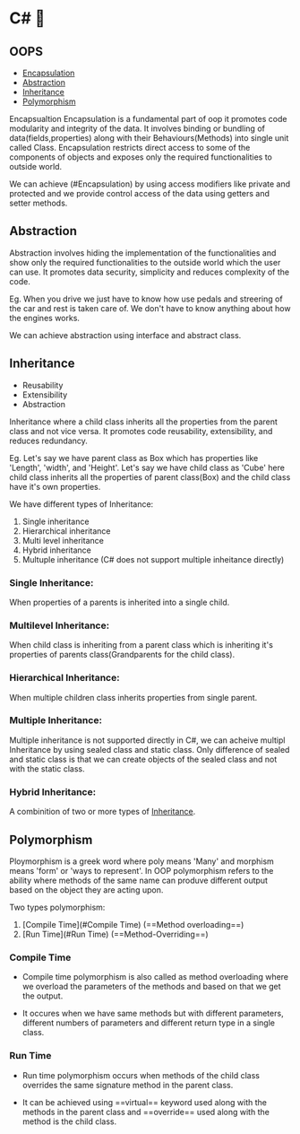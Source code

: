 # C# 🚀

## OOPS
- [Encapsulation](#Encapsulation)
- [Abstraction](#Abstraction)
- [Inheritance](#Inheritance)
- [Polymorphism](#Polymorphism)

Encapsualtion
Encapsulation is a fundamental part of oop it promotes code modularity and integrity of the data.
It involves binding or bundling of data(fields,properties) along with their Behaviours(Methods) into single unit called Class. Encapsulation restricts direct access to some of the components of objects and exposes only the required functionalities to outside world.

We can achieve (#Encapsulation) by using access modifiers like private and protected and we provide control access of the data using getters and setter methods.

## Abstraction
Abstraction involves hiding the implementation of the functionalities and show only the required functionalities to the outside world which the user can use.
It promotes data security, simplicity and reduces complexity of the code.

Eg. When you drive we just have to know how use pedals and streering of the car and rest is taken care of. We don't have to know anything about how the engines works.

We can achieve abstraction using interface and abstract class.

## Inheritance 
- Reusability
- Extensibility
- Abstraction

Inheritance where a child class inherits all the properties from the parent class and not vice versa.
It promotes code reusability, extensibility, and reduces redundancy.

Eg. Let's say we have parent class as Box which has properties like 'Length', 'width', and 'Height'. Let's say we have child class as 'Cube' here child class inherits all the properties of parent class(Box) and the child class have it's own properties.

We have different types of Inheritance:
1. Single inheritance 
2. Hierarchical inheritance
3. Multi level inheritance
4. Hybrid inheritance
5. Multuple inheritance (C# does not support multiple inheitance directly)

### Single Inheritance:
 When properties of a parents is inherited into a single child.

### Multilevel Inheritance:
 When child class is inheriting from a parent class which is inheriting it's properties of parents class(Grandparents for the child class).

### Hierarchical Inheritance:
 When multiple children class inherits properties from single parent.

### Multiple Inheritance:
 Multiple inheritance is not supported directly in C#, we can acheive multipl Inheritance by using sealed class and static class.
 Only difference of sealed and static class is that we can create objects of the sealed class and not with the static class.

### Hybrid Inheritance:
 A combinition of two or more types of [Inheritance](#inheritance). 


## Polymorphism
Ploymorphism is a greek word where poly means 'Many' and morphism means 'form' or 'ways to represent'.
In OOP polymorphism refers to the ability where methods of the same name can produve different output based on the object they are acting upon.

Two types polymorphism:
1. [Compile Time](#Compile Time) (==Method overloading==)
2. [Run Time](#Run Time) (==Method-Overriding==)

### Compile Time
- Compile time polymorphism is also called as method overloading where we overload the parameters of the methods and based on that we get the output.

- It occures when we have same methods but with different parameters, different numbers of parameters and different return type in a single class.

### Run Time
- Run time polymorphism occurs when methods of the child class overrides the same signature method in the parent class.

- It can be achieved using ==virtual== keyword used along with the methods in the parent class and ==override== used along with the method is the child class.
